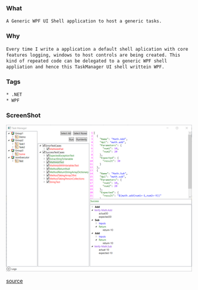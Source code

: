 ### What
    A Generic WPF UI Shell application to host a generic tasks.
### Why
    Every time I write a application a default shell aplication with core features logging, windows to host controls are being created. This kind of repeated code can be delegated to a generic WPF shell appliation and hence this TaskManager UI shell writtein WPF.
### Tags
    * .NET
    * WPF
### ScreenShot

![image](https://github.com/sairamaj/taskmanager/blob/master/doc/images/taskmanager.png)


[source](http://github.com/sairamaj/taskmanager)
    